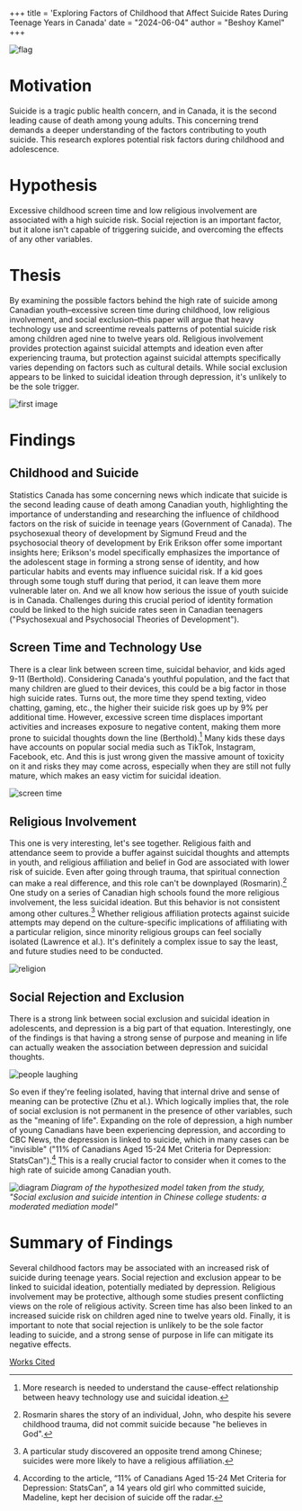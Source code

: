 +++
title = 'Exploring Factors of Childhood that Affect Suicide Rates During Teenage Years in Canada'
date = "2024-06-04"
author = "Beshoy Kamel"
+++

![flag](/flag.jpg)

# Motivation
Suicide is a tragic public health concern, and in Canada, it is the second leading cause of death among
young adults. This concerning trend demands a deeper understanding of the factors contributing to
youth suicide. This research explores potential risk factors during childhood and adolescence.

# Hypothesis
Excessive childhood screen time and low religious involvement are associated with a high
suicide risk. Social rejection is an important factor, but it alone isn't capable of triggering suicide,
and overcoming the effects of any other variables.

# Thesis
By examining the possible factors behind the high rate of suicide among Canadian youth–excessive screen time during childhood, low religious involvement, and social exclusion–this
paper will argue that heavy technology use and screentime reveals patterns of potential suicide
risk among children aged nine to twelve years old. Religious involvement provides protection
against suicidal attempts and ideation even after experiencing trauma, but protection against
suicidal attempts specifically varies depending on factors such as cultural details. While social
exclusion appears to be linked to suicidal ideation through depression, it's unlikely to be the sole
trigger.

![first image](/hunter.jpg)

# Findings
## Childhood and Suicide
Statistics Canada has some concerning news which indicate that suicide is the second leading
cause of death among Canadian youth, highlighting the importance of understanding and
researching the influence of childhood factors on the risk of suicide in teenage years
(Government of Canada). The psychosexual theory of development by Sigmund Freud and the
psychosocial theory of development by Erik Erikson offer some important insights here;
Erikson's model specifically emphasizes the importance of the adolescent stage in forming a
strong sense of identity, and how particular habits and events may influence suicidal risk. If a kid
goes through some tough stuff during that period, it can leave them more vulnerable later on.
And we all know how serious the issue of youth suicide is in Canada. Challenges during this
crucial period of identity formation could be linked to the high suicide rates seen in Canadian
teenagers ("Psychosexual and Psychosocial Theories of Development").

## Screen Time and Technology Use
There is a clear link between screen time, suicidal behavior, and kids aged 9-11 (Berthold).
Considering Canada's youthful population, and the fact that many children are glued to their
devices, this could be a big factor in those high suicide rates. Turns out, the more time they spend
texting, video chatting, gaming, etc., the higher their suicide risk goes up by 9% per additional
time. However, excessive screen time displaces important activities and increases exposure to
negative content, making them more prone to suicidal thoughts down the line (Berthold).[^1] Many kids
these days have accounts on popular social media such as TikTok, Instagram, Facebook, etc. And
this is just wrong given the massive amount of toxicity on it and risks they may come across, especially
when they are still not fully mature, which makes an easy victim for suicidal ideation.

![screen time](/kid.jpg)

[^1]: More research is needed to understand the cause-effect relationship between heavy technology use
and suicidal ideation.

## Religious Involvement
This one is very interesting, let's see together. Religious faith and attendance seem to provide a buffer against
suicidal thoughts and attempts in youth, and religious affiliation and belief in God are associated
with lower risk of suicide. Even after going through trauma, that spiritual connection can make a
real difference, and this role can't be downplayed (Rosmarin).[^2] One study on a series of
Canadian high schools found the more religious involvement, the less suicidal ideation. But this
behavior is not consistent among other cultures.[^3] Whether religious affiliation protects against
suicide attempts may depend on the culture-specific implications of affiliating with a particular
religion, since minority religious groups can feel socially isolated (Lawrence et al.). It's definitely a
complex issue to say the least, and future studies need to be conducted.

![religion](/religion.jpg)

[^2]: Rosmarin shares the story of an individual, John, who despite his severe childhood trauma, did not
commit suicide because "he believes in God".
[^3]: A particular study discovered an opposite trend among Chinese; suicides were more likely to have a
religious affiliation.

## Social Rejection and Exclusion
There is a strong link between social exclusion and suicidal ideation in adolescents, and
depression is a big part of that equation. Interestingly, one of the findings is that having a strong
sense of purpose and meaning in life can actually weaken the association between depression and
suicidal thoughts.

![people laughing](/laughing.jpg)

So even if they're feeling isolated, having that internal drive and sense of
meaning can be protective (Zhu et al.). Which logically implies that, the role of social exclusion
is not permanent in the presence of other variables, such as the "meaning of life". Expanding on
the role of depression, a high number of young Canadians have been experiencing depression,
and according to CBC News, the depression is linked to suicide, which in many cases can be
"invisible" ("11% of Canadians Aged 15-24 Met Criteria for Depression: StatsCan").[^4] This is a
really crucial factor to consider when it comes to the high rate of suicide among Canadian youth.

![diagram](/diagram.png)
*Diagram of the hypothesized model taken from the study, "Social exclusion and
suicide intention in Chinese college students: a moderated mediation model"*

[^4]: According to the article, “11% of Canadians Aged 15-24 Met Criteria for Depression: StatsCan”, a 14
years old girl who committed suicide, Madeline, kept her decision of suicide off the radar.

# Summary of Findings
Several childhood factors may be associated with an increased risk of suicide during teenage
years. Social rejection and exclusion appear to be linked to suicidal ideation, potentially
mediated by depression. Religious involvement may be protective, although some studies present
conflicting views on the role of religious activity. Screen time has also been linked to an
increased suicide risk on children aged nine to twelve years old. Finally, it is important to note
that social rejection is unlikely to be the sole factor leading to suicide, and a strong sense of
purpose in life can mitigate its negative effects.

[Works Cited](/works-cited/1)
